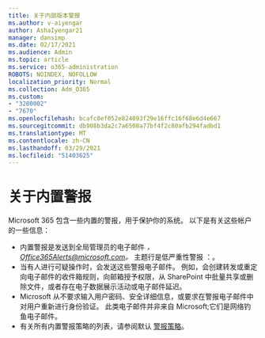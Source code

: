 ```yaml
---
title: 关于内部版本警报
ms.author: v-aiyengar
author: AshaIyengar21
manager: dansimp
ms.date: 02/17/2021
ms.audience: Admin
ms.topic: article
ms.service: o365-administration
ROBOTS: NOINDEX, NOFOLLOW
localization_priority: Normal
ms.collection: Adm_O365
ms.custom:
- "3200002"
- "7670"
ms.openlocfilehash: bcafc8ef052e824093f29e16ffc16f68e6d4e667
ms.sourcegitcommit: db908b3da2c7a6508a77bf4f2c80afb294fadbd1
ms.translationtype: MT
ms.contentlocale: zh-CN
ms.lasthandoff: 03/29/2021
ms.locfileid: "51403625"
---
```

# <a name="about-built-in-alerts"></a>关于内置警报

Microsoft 365 包含一些内置的警报，用于保护你的系统。 以下是有关这些帐户的一些信息：

- 内置警报是发送到全局管理员的电子邮件 *，Office365Alerts@microsoft.com。* 主题行是低严重性警报 <name of alert policy> ：。
- 当有人进行可疑操作时，会发送这些警报电子邮件。 例如，会创建转发或重定向电子邮件的收件箱规则，向邮箱授予权限，从 SharePoint 中批量共享或删除文件，或者存在电子数据展示活动或电子邮件延迟。
- Microsoft 从不要求输入用户密码、安全详细信息，或要求在警报电子邮件中对用户重新进行身份验证。 此类电子邮件并非来自 Microsoft;它们是网络钓鱼电子邮件。
- 有关所有内置警报策略的列表，请参阅默认 [警报策略](https://go.microsoft.com/fwlink/?linkid=2103170)。